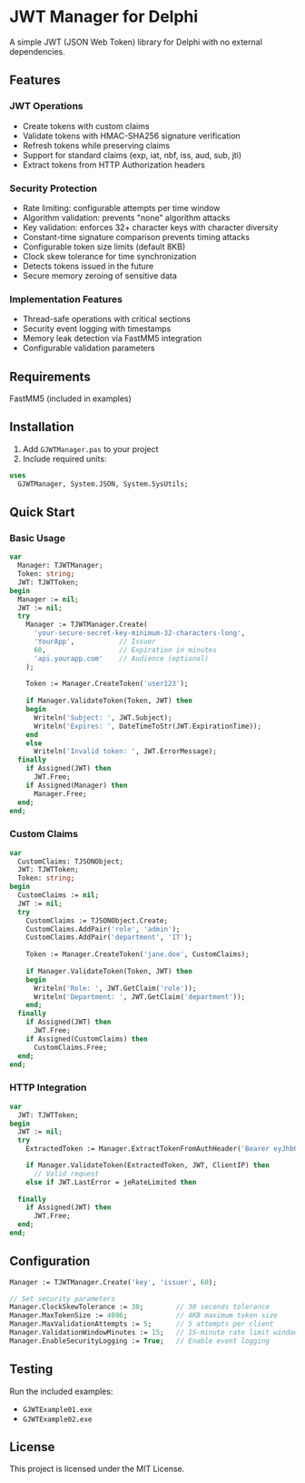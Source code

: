 # JWT Manager for Delphi

A simple JWT (JSON Web Token) library for Delphi with no external dependencies.

## Features

### JWT Operations
- Create tokens with custom claims
- Validate tokens with HMAC-SHA256 signature verification
- Refresh tokens while preserving claims
- Support for standard claims (exp, iat, nbf, iss, aud, sub, jti)
- Extract tokens from HTTP Authorization headers

### Security Protection
- Rate limiting: configurable attempts per time window
- Algorithm validation: prevents "none" algorithm attacks
- Key validation: enforces 32+ character keys with character diversity
- Constant-time signature comparison prevents timing attacks
- Configurable token size limits (default 8KB)
- Clock skew tolerance for time synchronization
- Detects tokens issued in the future
- Secure memory zeroing of sensitive data

### Implementation Features
- Thread-safe operations with critical sections
- Security event logging with timestamps
- Memory leak detection via FastMM5 integration
- Configurable validation parameters

## Requirements
FastMM5 (included in examples)

## Installation

1. Add `GJWTManager.pas` to your project
2. Include required units:
```pascal
uses
  GJWTManager, System.JSON, System.SysUtils;
```

## Quick Start

### Basic Usage

```pascal
var
  Manager: TJWTManager;
  Token: string;
  JWT: TJWTToken;
begin
  Manager := nil;
  JWT := nil;
  try
    Manager := TJWTManager.Create(
      'your-secure-secret-key-minimum-32-characters-long',
      'YourApp',           // Issuer
      60,                  // Expiration in minutes
      'api.yourapp.com'    // Audience (optional)
    );
    
    Token := Manager.CreateToken('user123');
    
    if Manager.ValidateToken(Token, JWT) then
    begin
      Writeln('Subject: ', JWT.Subject);
      Writeln('Expires: ', DateTimeToStr(JWT.ExpirationTime));
    end
    else
      Writeln('Invalid token: ', JWT.ErrorMessage);
  finally
    if Assigned(JWT) then
      JWT.Free;
    if Assigned(Manager) then
      Manager.Free;
  end;
end;
```

### Custom Claims

```pascal
var
  CustomClaims: TJSONObject;
  JWT: TJWTToken;
  Token: string;
begin
  CustomClaims := nil;
  JWT := nil;
  try
    CustomClaims := TJSONObject.Create;
    CustomClaims.AddPair('role', 'admin');
    CustomClaims.AddPair('department', 'IT');
    
    Token := Manager.CreateToken('jane.doe', CustomClaims);
    
    if Manager.ValidateToken(Token, JWT) then
    begin
      Writeln('Role: ', JWT.GetClaim('role'));
      Writeln('Department: ', JWT.GetClaim('department'));
    end;
  finally
    if Assigned(JWT) then
      JWT.Free;
    if Assigned(CustomClaims) then
      CustomClaims.Free;
  end;
end;
```

### HTTP Integration

```pascal
var
  JWT: TJWTToken;
begin
  JWT := nil;
  try
    ExtractedToken := Manager.ExtractTokenFromAuthHeader('Bearer eyJhbGc...');

    if Manager.ValidateToken(ExtractedToken, JWT, ClientIP) then
      // Valid request
    else if JWT.LastError = jeRateLimited then
      
  finally
    if Assigned(JWT) then
      JWT.Free;
  end;
end;
```

## Configuration

```pascal
Manager := TJWTManager.Create('key', 'issuer', 60);

// Set security parameters
Manager.ClockSkewTolerance := 30;        // 30 seconds tolerance
Manager.MaxTokenSize := 4096;            // 4KB maximum token size
Manager.MaxValidationAttempts := 5;      // 5 attempts per client
Manager.ValidationWindowMinutes := 15;   // 15-minute rate limit window
Manager.EnableSecurityLogging := True;   // Enable event logging
```

## Testing

Run the included examples:
- `GJWTExample01.exe` 
- `GJWTExample02.exe` 


## License

This project is licensed under the MIT License.
